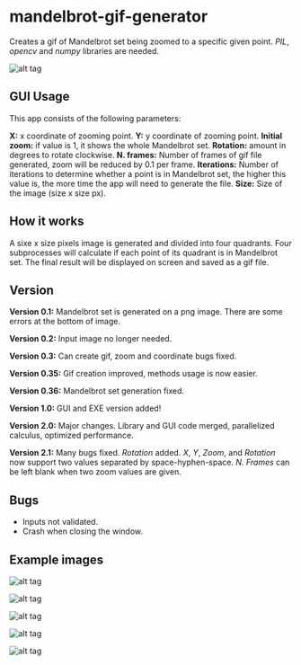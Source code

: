 # mandelbrot-gif-generator
Creates a gif of Mandelbrot set being zoomed to a specific given point. _PIL_, _opencv_ and _numpy_ libraries are needed.

![alt tag](/readme_images/gui_example_1.gif)


## GUI Usage 

This app consists of the following parameters:

**X:** x coordinate of zooming point.
**Y:** y coordinate of zooming point.
**Initial zoom:** if value is 1, it shows the whole Mandelbrot set.
**Rotation:** amount in degrees to rotate clockwise.
**N. frames:** Number of frames of gif file generated, zoom will be reduced by 0.1 per frame.
**Iterations:** Number of iterations to determine whether a point is in Mandelbrot set, the higher this value is, the more time the app will need to
generate the file.
**Size:** Size of the image (size x size px).


## How it works

A sixe x size pixels image is generated and divided into four quadrants. Four subprocesses will calculate if each point of its quadrant is in Mandelbrot set. The final result will be displayed on screen and saved as a gif file.


## Version

**Version 0.1:** Mandelbrot set is generated on a png image. There are some errors at the bottom of image.

**Version 0.2:** Input image no longer needed.

**Version 0.3:** Can create gif, zoom and coordinate bugs fixed.

**Version 0.35:** Gif creation improved, methods usage is now easier.

**Version 0.36:** Mandelbrot set generation fixed.

**Version 1.0:** GUI and EXE version added!

**Version 2.0:** Major changes. Library and GUI code merged, parallelized calculus, optimized performance.

**Version 2.1:** Many bugs fixed. _Rotation_ added. _X_, _Y_, _Zoom_, and _Rotation_ now support two values separated by space-hyphen-space.  _N. Frames_ can be left blank when two zoom values are given.


## Bugs

- Inputs not validated.
- Crash when closing the window.



## Example images

![alt tag](readme_images/example_gif_1.gif)

![alt tag](readme_images/example_gif_2.gif)

![alt tag](readme_images/example_image_1.png)

![alt tag](readme_images/example_image_2.gif)

![alt tag](readme_images/example_image_3.gif)
